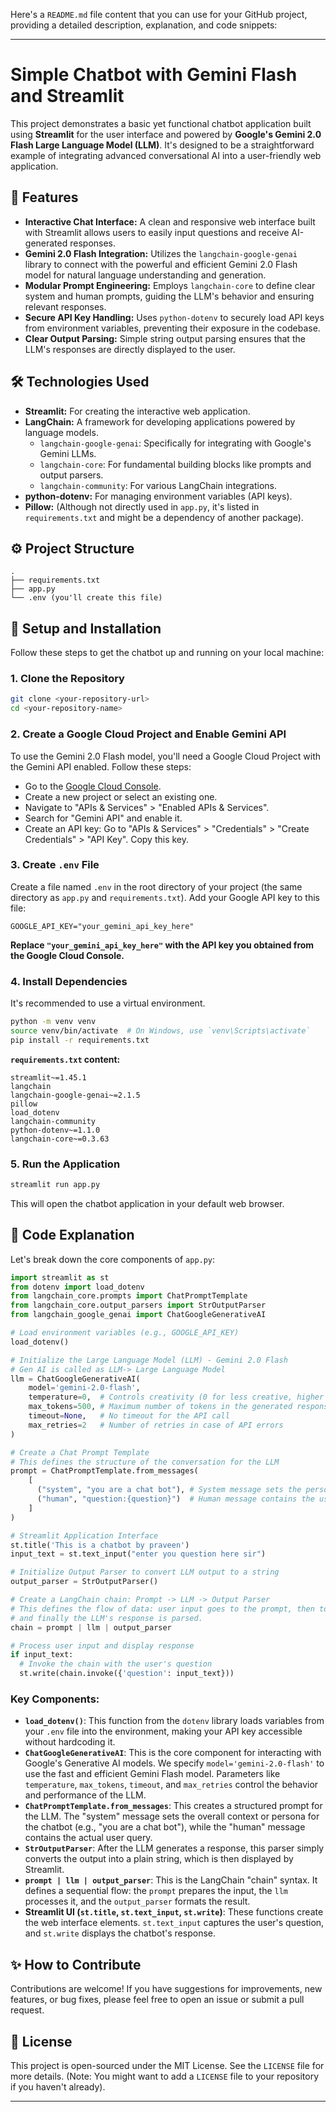 Here's a `README.md` file content that you can use for your GitHub project, providing a detailed description, explanation, and code snippets:

-----

# Simple Chatbot with Gemini Flash and Streamlit

This project demonstrates a basic yet functional chatbot application built using **Streamlit** for the user interface and powered by **Google's Gemini 2.0 Flash Large Language Model (LLM)**. It's designed to be a straightforward example of integrating advanced conversational AI into a user-friendly web application.

## 🚀 Features

  * **Interactive Chat Interface:** A clean and responsive web interface built with Streamlit allows users to easily input questions and receive AI-generated responses.
  * **Gemini 2.0 Flash Integration:** Utilizes the `langchain-google-genai` library to connect with the powerful and efficient Gemini 2.0 Flash model for natural language understanding and generation.
  * **Modular Prompt Engineering:** Employs `langchain-core` to define clear system and human prompts, guiding the LLM's behavior and ensuring relevant responses.
  * **Secure API Key Handling:** Uses `python-dotenv` to securely load API keys from environment variables, preventing their exposure in the codebase.
  * **Clear Output Parsing:** Simple string output parsing ensures that the LLM's responses are directly displayed to the user.

## 🛠️ Technologies Used

  * **Streamlit:** For creating the interactive web application.
  * **LangChain:** A framework for developing applications powered by language models.
      * `langchain-google-genai`: Specifically for integrating with Google's Gemini LLMs.
      * `langchain-core`: For fundamental building blocks like prompts and output parsers.
      * `langchain-community`: For various LangChain integrations.
  * **python-dotenv:** For managing environment variables (API keys).
  * **Pillow:** (Although not directly used in `app.py`, it's listed in `requirements.txt` and might be a dependency of another package).

## ⚙️ Project Structure

```
.
├── requirements.txt
├── app.py
└── .env (you'll create this file)
```

## 📝 Setup and Installation

Follow these steps to get the chatbot up and running on your local machine:

### 1\. Clone the Repository

```bash
git clone <your-repository-url>
cd <your-repository-name>
```

### 2\. Create a Google Cloud Project and Enable Gemini API

To use the Gemini 2.0 Flash model, you'll need a Google Cloud Project with the Gemini API enabled. Follow these steps:

  * Go to the [Google Cloud Console](https://console.cloud.google.com/).
  * Create a new project or select an existing one.
  * Navigate to "APIs & Services" \> "Enabled APIs & Services".
  * Search for "Gemini API" and enable it.
  * Create an API key: Go to "APIs & Services" \> "Credentials" \> "Create Credentials" \> "API Key". Copy this key.

### 3\. Create `.env` File

Create a file named `.env` in the root directory of your project (the same directory as `app.py` and `requirements.txt`). Add your Google API key to this file:

```
GOOGLE_API_KEY="your_gemini_api_key_here"
```

**Replace `"your_gemini_api_key_here"` with the API key you obtained from the Google Cloud Console.**

### 4\. Install Dependencies

It's recommended to use a virtual environment.

```bash
python -m venv venv
source venv/bin/activate  # On Windows, use `venv\Scripts\activate`
pip install -r requirements.txt
```

**`requirements.txt` content:**

```
streamlit~=1.45.1
langchain
langchain-google-genai~=2.1.5
pillow
load_dotenv
langchain-community
python-dotenv~=1.1.0
langchain-core~=0.3.63
```

### 5\. Run the Application

```bash
streamlit run app.py
```

This will open the chatbot application in your default web browser.

## 📖 Code Explanation

Let's break down the core components of `app.py`:

```python
import streamlit as st
from dotenv import load_dotenv
from langchain_core.prompts import ChatPromptTemplate
from langchain_core.output_parsers import StrOutputParser
from langchain_google_genai import ChatGoogleGenerativeAI

# Load environment variables (e.g., GOOGLE_API_KEY)
load_dotenv()

# Initialize the Large Language Model (LLM) - Gemini 2.0 Flash
# Gen AI is called as LLM-> Large Language Model
llm = ChatGoogleGenerativeAI(
    model='gemini-2.0-flash',
    temperature=0,  # Controls creativity (0 for less creative, higher for more)
    max_tokens=500, # Maximum number of tokens in the generated response
    timeout=None,   # No timeout for the API call
    max_retries=2   # Number of retries in case of API errors
)

# Create a Chat Prompt Template
# This defines the structure of the conversation for the LLM
prompt = ChatPromptTemplate.from_messages(
    [
      ("system", "you are a chat bot"), # System message sets the persona of the chatbot
      ("human", "question:{question}")  # Human message contains the user's input
    ]
)

# Streamlit Application Interface
st.title('This is a chatbot by praveen')
input_text = st.text_input("enter you question here sir")

# Initialize Output Parser to convert LLM output to a string
output_parser = StrOutputParser()

# Create a LangChain chain: Prompt -> LLM -> Output Parser
# This defines the flow of data: user input goes to the prompt, then to the LLM,
# and finally the LLM's response is parsed.
chain = prompt | llm | output_parser

# Process user input and display response
if input_text:
  # Invoke the chain with the user's question
  st.write(chain.invoke({'question': input_text}))

```

### Key Components:

  * **`load_dotenv()`**: This function from the `dotenv` library loads variables from your `.env` file into the environment, making your API key accessible without hardcoding it.
  * **`ChatGoogleGenerativeAI`**: This is the core component for interacting with Google's Generative AI models. We specify `model='gemini-2.0-flash'` to use the fast and efficient Gemini Flash model. Parameters like `temperature`, `max_tokens`, `timeout`, and `max_retries` control the behavior and performance of the LLM.
  * **`ChatPromptTemplate.from_messages`**: This creates a structured prompt for the LLM. The "system" message sets the overall context or persona for the chatbot (e.g., "you are a chat bot"), while the "human" message contains the actual user query.
  * **`StrOutputParser`**: After the LLM generates a response, this parser simply converts the output into a plain string, which is then displayed by Streamlit.
  * **`prompt | llm | output_parser`**: This is the LangChain "chain" syntax. It defines a sequential flow: the `prompt` prepares the input, the `llm` processes it, and the `output_parser` formats the result.
  * **Streamlit UI (`st.title`, `st.text_input`, `st.write`)**: These functions create the web interface elements. `st.text_input` captures the user's question, and `st.write` displays the chatbot's response.

## ✨ How to Contribute

Contributions are welcome\! If you have suggestions for improvements, new features, or bug fixes, please feel free to open an issue or submit a pull request.

## 📄 License

This project is open-sourced under the MIT License. See the `LICENSE` file for more details. (Note: You might want to add a `LICENSE` file to your repository if you haven't already).

-----
